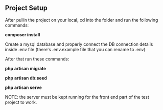 ## Project Setup

<p>After pullin the project on your local, cd into the folder and run the following commands:</p>

<strong>composer install</strong>

<p>Create a mysql database and properly connect the DB connection details inside .env file (there's .env.example file that you can rename to .env)</p>

<p>After that run these commands:</p>

<strong>php artisan migrate</strong>

<strong>php artisan db:seed</strong>

<strong>php artisan serve</strong>

<p>NOTE: the server must be kept running for the front end part of the test project to work. </p>
